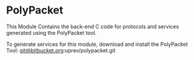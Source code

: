 # PolyPacket

This Module Contains the back-end C code for protocols and services generated using the PolyPacket tool.

To generate services for this module, download and install the PolyPacket Tool:
git@bitbucket.org:uprev/polypacket.git
